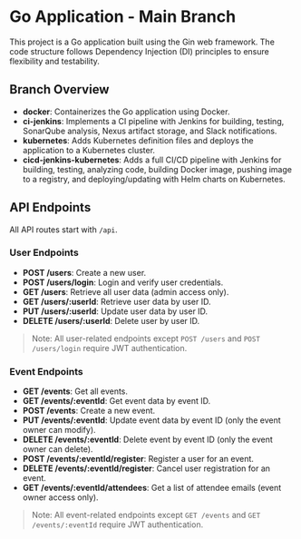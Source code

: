 # Go Application - Main Branch

This project is a Go application built using the Gin web framework. The code structure follows Dependency Injection (DI) principles to ensure flexibility and testability.

## Branch Overview

- **docker**: Containerizes the Go application using Docker.
- **ci-jenkins**: Implements a CI pipeline with Jenkins for building, testing, SonarQube analysis, Nexus artifact storage, and Slack notifications.
- **kubernetes**: Adds Kubernetes definition files and deploys the application to a Kubernetes cluster.
- **cicd-jenkins-kubernetes**: Adds a full CI/CD pipeline with Jenkins for building, testing, analyzing code, building Docker image, pushing image to a registry, and deploying/updating with Helm charts on Kubernetes.

## API Endpoints

All API routes start with `/api`.

### User Endpoints

- **POST /users**: Create a new user.
- **POST /users/login**: Login and verify user credentials.
- **GET /users**: Retrieve all user data (admin access only).
- **GET /users/:userId**: Retrieve user data by user ID.
- **PUT /users/:userId**: Update user data by user ID.
- **DELETE /users/:userId**: Delete user by user ID.

> Note: All user-related endpoints except `POST /users` and `POST /users/login` require JWT authentication.

### Event Endpoints

- **GET /events**: Get all events.
- **GET /events/:eventId**: Get event data by event ID.
- **POST /events**: Create a new event.
- **PUT /events/:eventId**: Update event data by event ID (only the event owner can modify).
- **DELETE /events/:eventId**: Delete event by event ID (only the event owner can delete).
- **POST /events/:eventId/register**: Register a user for an event.
- **DELETE /events/:eventId/register**: Cancel user registration for an event.
- **GET /events/:eventId/attendees**: Get a list of attendee emails (event owner access only).

> Note: All event-related endpoints except `GET /events` and `GET /events/:eventId` require JWT authentication.
